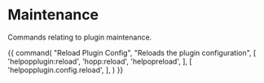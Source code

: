 # Maintenance
Commands relating to plugin maintenance.

{{ command(
    "Reload Plugin Config",
    "Reloads the plugin configuration",
    [
        'helpopplugin:reload',
        'hopp:reload',
        'helpopreload',
    ],
    [
        'helpopplugin.config.reload',
    ],
) }}
